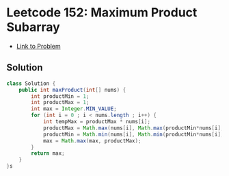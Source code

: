 # Leetcode 152: Maximum Product Subarray

- [Link to Problem](https://leetcode.com/problems/maximum-product-subarray/)

## Solution
```java
class Solution {
    public int maxProduct(int[] nums) {
        int productMin = 1;
        int productMax = 1;
        int max = Integer.MIN_VALUE;
        for (int i = 0 ; i < nums.length ; i++) {
            int tempMax = productMax * nums[i];
            productMax = Math.max(nums[i], Math.max(productMin*nums[i], tempMax));
            productMin = Math.min(nums[i], Math.min(productMin*nums[i], tempMax));
            max = Math.max(max, productMax);
        }
        return max;
    }
}s
```